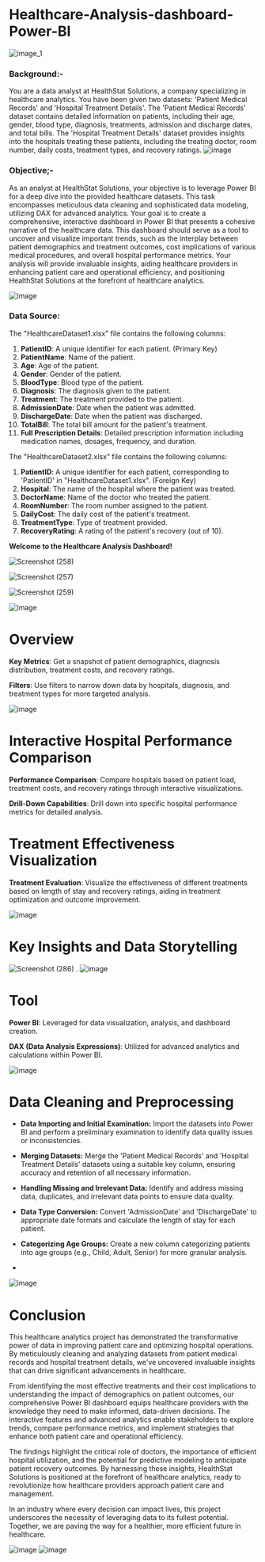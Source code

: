 <h1>Healthcare-Analysis-dashboard-Power-BI</h1>

![image_1](https://github.com/user-attachments/assets/90bfb40a-3377-4d00-b958-113ac5d8e4ca)

### Background:-
You are a data analyst at HealthStat Solutions, a company specializing in healthcare analytics. You have been given two datasets: 'Patient Medical Records' and 'Hospital Treatment Details'. The 'Patient Medical Records' dataset contains detailed information on patients, including their age, gender, blood type, diagnosis, treatments, admission and discharge dates, and total bills. The 'Hospital Treatment Details' dataset provides insights into the hospitals treating these patients, including the treating doctor, room number, daily costs, treatment types, and recovery ratings.
![image](https://github.com/user-attachments/assets/ce7aaeee-233f-4cc5-8467-140286d8527c)


### Objective;-
As an analyst at HealthStat Solutions, your objective is to leverage Power BI for a deep dive into the provided healthcare datasets. This task encompasses meticulous data cleaning and sophisticated data modeling, utilizing DAX for advanced analytics. Your goal is to create a comprehensive, interactive dashboard in Power BI that presents a cohesive narrative of the healthcare data. This dashboard should serve as a tool to uncover and visualize important trends, such as the interplay between patient demographics and treatment outcomes, cost implications of various medical procedures, and overall hospital performance metrics. Your analysis will provide invaluable insights, aiding healthcare providers in enhancing patient care and operational efficiency, and positioning HealthStat Solutions at the forefront of healthcare analytics.

![image](https://github.com/user-attachments/assets/6291a45d-6cc7-433a-a5d4-7ea0a70b9d14)

### **Data Source:**
The "HealthcareDataset1.xlsx" file contains the following columns:

1. **PatientID**: A unique identifier for each patient. (Primary Key)
2. **PatientName**: Name of the patient.
3. **Age**: Age of the patient.
4. **Gender**: Gender of the patient.
5. **BloodType**: Blood type of the patient.
6. **Diagnosis**: The diagnosis given to the patient.
7. **Treatment**: The treatment provided to the patient.
8. **AdmissionDate**: Date when the patient was admitted.
9. **DischargeDate**: Date when the patient was discharged.
10. **TotalBill**: The total bill amount for the patient's treatment.
11. **Full Prescription Details**: Detailed prescription information including medication names, dosages, frequency, and duration.


The "HealthcareDataset2.xlsx" file contains the following columns:

1. **PatientID**: A unique identifier for each patient, corresponding to 'PatientID' in "HealthcareDataset1.xlsx". (Foreign Key)
2. **Hospital**: The name of the hospital where the patient was treated.
3. **DoctorName**: Name of the doctor who treated the patient.
4. **RoomNumber**: The room number assigned to the patient.
5. **DailyCost**: The daily cost of the patient's treatment.
6. **TreatmentType**: Type of treatment provided.
7. **RecoveryRating**: A rating of the patient's recovery (out of 10).

**Welcome to the Healthcare Analysis Dashboard!**

![Screenshot (258)](https://github.com/user-attachments/assets/29ba943c-100c-42f9-ab3d-3b2df3a7da9e)

![Screenshot (257)](https://github.com/user-attachments/assets/5e67d8ab-8198-428a-b808-5052a78c8585)

![Screenshot (259)](https://github.com/user-attachments/assets/278b0d12-a5c8-48ce-bab7-27dea4790b51)

![image](https://github.com/user-attachments/assets/5a00e4d3-bd78-45b6-a466-e9aabe218e96)



<h1>Overview</h1>

**Key Metrics**: Get a snapshot of patient demographics, diagnosis distribution, treatment costs, and recovery ratings.

**Filters**: Use filters to narrow down data by hospitals, diagnosis, and treatment types for more targeted analysis.


![image](https://github.com/user-attachments/assets/1055c8b3-bdd8-4ab4-b14e-54db9e2bee3d)



<h1>Interactive Hospital Performance Comparison</h1>
                                
**Performance Comparison**: Compare hospitals based on patient load, treatment costs, and recovery ratings through interactive visualizations.

**Drill-Down Capabilities**: Drill down into specific hospital performance metrics for detailed analysis.

 <h1>Treatment Effectiveness Visualization</h1>
                               
**Treatment Evaluation**: Visualize the effectiveness of different treatments based on length of stay and recovery ratings, aiding in treatment optimization and outcome improvement.

![image](https://github.com/user-attachments/assets/b8badbc2-b596-419b-af93-a720294bb719)

 <h1>Key Insights and Data Storytelling</h1>
 
![Screenshot (286)](https://github.com/user-attachments/assets/e1a368b1-1cf1-4244-a406-fad6a1dd2e78)
.
![image](https://github.com/user-attachments/assets/0ac81a64-90df-4c79-bbfb-2bef31616260)

<h1>Tool </h1>
                                         
**Power BI**: Leveraged for data visualization, analysis, and dashboard creation.

**DAX (Data Analysis Expressions)**: Utilized for advanced analytics and calculations within Power BI.

![image](https://github.com/user-attachments/assets/6383262a-c245-4ef5-8664-bf1ae6d6a655)

<h1>Data Cleaning and Preprocessing</h1>

- **Data Importing and Initial Examination:** Import the datasets into Power BI and perform a preliminary examination to identify data quality issues or inconsistencies.
- **Merging Datasets:** Merge the 'Patient Medical Records' and 'Hospital Treatment Details' datasets using a suitable key column, ensuring accuracy and retention of all necessary information.

- **Handling Missing and Irrelevant Data:** Identify and address missing data, duplicates, and irrelevant data points to ensure data quality.

- **Data Type Conversion:** Convert 'AdmissionDate' and 'DischargeDate' to appropriate date formats and calculate the length of stay for each patient.

- **Categorizing Age Groups:** Create a new column categorizing patients into age groups (e.g., Child, Adult, Senior) for more granular analysis.
- 
![image](https://github.com/user-attachments/assets/e717c1c2-88ef-456d-bad1-013e3717e18a)

<h1>Conclusion</h1>
This healthcare analytics project has demonstrated the transformative power of data in improving patient care and optimizing hospital operations. By meticulously cleaning and analyzing datasets from patient medical records and hospital treatment details, we've uncovered invaluable insights that can drive significant advancements in healthcare.

From identifying the most effective treatments and their cost implications to understanding the impact of demographics on patient outcomes, our comprehensive Power BI dashboard equips healthcare providers with the knowledge they need to make informed, data-driven decisions. The interactive features and advanced analytics enable stakeholders to explore trends, compare performance metrics, and implement strategies that enhance both patient care and operational efficiency.

The findings highlight the critical role of doctors, the importance of efficient hospital utilization, and the potential for predictive modeling to anticipate patient recovery outcomes. By harnessing these insights, HealthStat Solutions is positioned at the forefront of healthcare analytics, ready to revolutionize how healthcare providers approach patient care and management.

In an industry where every decision can impact lives, this project underscores the necessity of leveraging data to its fullest potential. Together, we are paving the way for a healthier, more efficient future in healthcare.

![image](https://github.com/user-attachments/assets/77b7fb1e-bd57-4792-8ffa-35fbd8042a1b)
![image](https://github.com/user-attachments/assets/0e1d8802-80af-4883-aaf0-ef838d7019ac)

